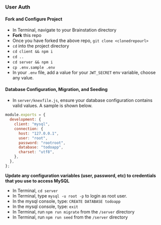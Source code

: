 ### User Auth

#### Fork and Configure Project

- In Terminal, navigate to your Brainstation directory
- **Fork** this repo
- Once you have forked the above repo, `git clone <clonedrepourl>`
- `cd` into the project directory
- `cd client && npm i`
- `cd ..`
- `cd server && npm i`
- `cp .env.sample .env`
- In your `.env` file, add a value for your `JWT_SECRET` env variable, choose any value.

#### Database Configuration, Migration, and Seeding

- In `server/knexfile.js`, ensure your database configuration contains valid values. A sample is shown below.

```js
module.exports = {
  development: {
    client: "mysql",
    connection: {
      host: "127.0.0.1",
      user: "root",
      password: "rootroot",
      database: "todoapp",
      charset: "utf8",
    },
  },
};
```

**Update any configuration variables (user, password, etc) to credentials that you use to access MySQL**

- In Terminal, `cd server`
- In Terminal, type `mysql -u root -p` to login as root user.
- In the mysql console, type: `CREATE DATABASE todoapp`
- In the mysql console, type: `exit`
- In Terminal, run `npm run migrate` from the `/server` directory
- In Terminal, run `npm run seed` from the `/server` directory
